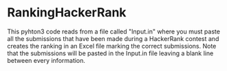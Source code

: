 # RankingHackerRank
This pyhton3 code reads from a file called "Input.in" where you must paste all the submissions that have been made during a HackerRank contest and creates the ranking in an Excel file marking the correct submissions. Note that the submissions will be pasted in the Input.in file leaving a blank line between every information.
